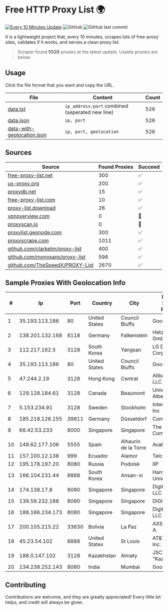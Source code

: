 
# Free HTTP Proxy List 🌍

[![Every 10 Minutes Update](https://github.com/mertguvencli/http-proxy-list/actions/workflows/main.yml/badge.svg?branch=main)](https://github.com/mertguvencli/http-proxy-list/actions/workflows/main.yml)
![GitHub](https://img.shields.io/github/license/mertguvencli/http-proxy-list)
![GitHub last commit](https://img.shields.io/github/last-commit/mertguvencli/http-proxy-list)

It is a lightweight project that, every 10 minutes, scrapes lots of free-proxy sites, validates if it works, and serves a clean proxy list.


> Scraper found **5528** proxies at the latest update. Usable proxies are below.

## Usage

Click the file format that you want and copy the URL.


|File|Content|Count|
|----|-------|-----|
|[data.txt](https://raw.githubusercontent.com/mertguvencli/http-proxy-list/main/proxy-list/data.txt)|`ip_address:port` combined (seperated new line)|526|
|[data.json](https://raw.githubusercontent.com/mertguvencli/http-proxy-list/main/proxy-list/data.json)|`ip, port`|526|
|[data-with-geolocation.json](https://raw.githubusercontent.com/mertguvencli/http-proxy-list/main/proxy-list/data-with-geolocation.json)|`ip, port, geolocation`|526|

## Sources

|Source|Found Proxies|Succeed|
|------|-------------|-------|
|[free-proxy-list.net](https://free-proxy-list.net)|300|✅|
|[us-proxy.org](https://www.us-proxy.org)|200|✅|
|[proxydb.net](http://proxydb.net)|15|✅|
|[free-proxy-list.com](https://free-proxy-list.com/?page=&port=&type%5B%5D=http&type%5B%5D=https&up_time=0&search=Search)|10|✅|
|[proxy-list.download](https://www.proxy-list.download/HTTP)|26|✅|
|[vpnoverview.com](https://vpnoverview.com/privacy/anonymous-browsing/free-proxy-servers)|0|🚫|
|[proxyscan.io](https://www.proxyscan.io)|0|🚫|
|[proxylist.geonode.com](https://proxylist.geonode.com/api/proxy-list?limit=300&page=1&sort_by=lastChecked&sort_type=desc&protocols=http,https)|300|✅|
|[proxyscrape.com](https://api.proxyscrape.com/v2/?request=displayproxies&protocol=http&timeout=10000&country=all&ssl=all&anonymity=all)|1011|✅|
|[github.com/clarketm/proxy-list](https://raw.githubusercontent.com/clarketm/proxy-list/master/proxy-list-raw.txt)|400|✅|
|[github.com/monosans/proxy-list](https://raw.githubusercontent.com/monosans/proxy-list/main/proxies/http.txt)|596|✅|
|[github.com/TheSpeedX/PROXY-List](https://raw.githubusercontent.com/TheSpeedX/PROXY-List/master/http.txt)|2670|✅|


## Sample Proxies With Geolocation Info

|#|Ip|Port|Country|City|Internet Service Provider|
|-|--|----|-------|----|-------------------------|
|1|35.193.113.186|80|United States|Council Bluffs|Google LLC|
|2|138.201.132.168|8118|Germany|Falkenstein|Hetzner Online GmbH|
|3|112.217.162.5|3128|South Korea|Yangsan|LG DACOM Corporation|
|4|35.193.113.186|80|United States|Council Bluffs|Google LLC|
|5|47.244.2.19|3128|Hong Kong|Central|Alibaba.com LLC|
|6|129.128.184.61|3128|Canada|Beaumont|University of Alberta|
|7|5.153.234.91|3128|Sweden|Stockholm|Inter Connects Inc|
|8|185.218.126.155|39811|Germany|Düsseldorf|Contabo GmbH|
|9|66.42.53.233|8000|Singapore|Singapore|The Constant Company|
|10|149.62.177.106|5555|Spain|Alhaurin de la Torre|Avatel Telecom|
|11|157.100.12.138|999|Ecuador|Alamor|Telconet S.A|
|12|195.178.197.20|8080|Russia|Podolsk|IIP|
|13|166.104.231.44|8888|South Korea|Ansan-si|Hanyang University|
|14|174.138.17.8|8080|Singapore|Singapore|DigitalOcean, LLC|
|15|139.59.232.188|8080|Singapore|Singapore|DIGITALOCEAN|
|16|188.166.234.173|8080|Singapore|Singapore|DigitalOcean, LLC|
|17|200.105.215.22|33630|Bolivia|La Paz|AXS Bolivia S. A.|
|18|45.23.54.102|8888|United States|St Louis|AT&T Services, Inc.|
|19|188.0.147.102|3128|Kazakhstan|Almaty|JSC "KazTransCom"|
|20|134.238.252.143|8080|India|Mumbai|Google LLC|



## Contributing

Contributions are welcome, and they are greatly appreciated! Every
little bit helps, and credit will always be given.

